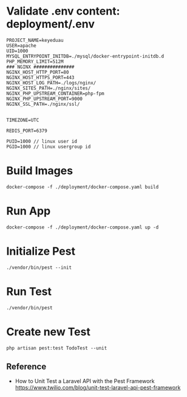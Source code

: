 # Validate .env content: deployment/.env
```
PROJECT_NAME=keyeduau
USER=apache
UID=1000
MYSQL_ENTRYPOINT_INITDB=./mysql/docker-entrypoint-initdb.d
PHP_MEMORY_LIMIT=512M
### NGINX ###############
NGINX_HOST_HTTP_PORT=80
NGINX_HOST_HTTPS_PORT=443
NGINX_HOST_LOG_PATH=./logs/nginx/
NGINX_SITES_PATH=./nginx/sites/
NGINX_PHP_UPSTREAM_CONTAINER=php-fpm
NGINX_PHP_UPSTREAM_PORT=9000
NGINX_SSL_PATH=./nginx/ssl/


TIMEZONE=UTC

REDIS_PORT=6379

PUID=1000 // linux user id
PGID=1000 // linux usergroup id
```
# Build Images

``` 
docker-compose -f ./deployment/docker-compose.yaml build
```
# Run App
```
docker-compose -f ./deployment/docker-compose.yaml up -d
```

# Initialize Pest

```
./vendor/bin/pest --init
```

# Run Test

```
./vendor/bin/pest
```

# Create new Test

```
php artisan pest:test TodoTest --unit
```
## Reference
- How to Unit Test a Laravel API with the Pest Framework
https://www.twilio.com/blog/unit-test-laravel-api-pest-framework
